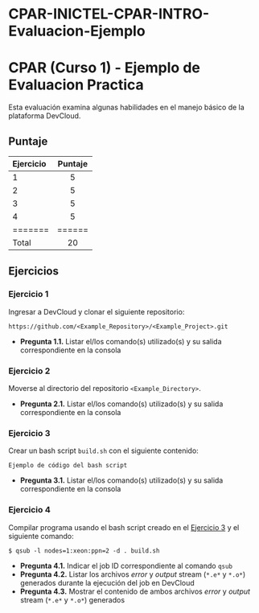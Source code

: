 # CPAR-INICTEL-CPAR-INTRO-Evaluacion-Ejemplo

# CPAR (Curso 1) - Ejemplo de Evaluacion Practica

Esta evaluación examina algunas habilidades en el manejo básico de la plataforma DevCloud.

## Puntaje

| Ejercicio | Puntaje  |
|:-------|:--------:|
| 1       | 5 |
| 2       | 5 |
| 3       | 5 |
| 4       | 5 |
| ======= |======  |
| Total   | 20 |

## Ejercicios

### Ejercicio 1
Ingresar a DevCloud y clonar el siguiente repositorio:

```
https://github.com/<Example_Repository>/<Example_Project>.git
```

- **Pregunta 1.1.** Listar el/los comando(s) utilizado(s) y su salida correspondiente en la consola

### Ejercicio 2
Moverse al directorio del repositorio `<Example_Directory>`.

- **Pregunta 2.1.** Listar el/los comando(s) utilizado(s) y su salida correspondiente en la consola

### Ejercicio 3
Crear un bash script `build.sh` con el siguiente contenido:

```
Ejemplo de código del bash script
```

- **Pregunta 3.1.** Listar el/los comando(s) utilizado(s) y su salida correspondiente en la consola

### Ejercicio 4
Compilar programa usando el bash script creado en el [Ejercicio 3](#ejercicio-3) y el siguiente comando:

```
$ qsub -l nodes=1:xeon:ppn=2 -d . build.sh
```

- **Pregunta 4.1.** Indicar el job ID correspondiente al comando `qsub`
- **Pregunta 4.2.** Listar los archivos _error_ y _output_ stream (`*.e*` y `*.o*`) generados durante la ejecución del job en DevCloud
- **Pregunta 4.3.** Mostrar el contenido de ambos archivos _error_ y _output_ stream (`*.e*` y `*.o*`) generados








